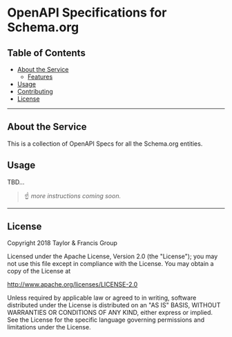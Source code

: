 # OpenAPI Specifications for Schema.org

## Table of Contents

- [About the Service](#about)
  - [Features](#features)
- [Usage](#usage)
- [Contributing](CONTRIBUTING.md)
- [License](#license)

---

## About the Service <a id="about"></a>

This is a collection of OpenAPI Specs for all the Schema.org entities.

## Usage <a id="usage"></a>

TBD...

> :point_up: _more instructions coming soon._

---

## License <a id="license"></a>

Copyright 2018 Taylor & Francis Group

Licensed under the Apache License, Version 2.0 (the "License");
you may not use this file except in compliance with the License.
You may obtain a copy of the License at

http://www.apache.org/licenses/LICENSE-2.0

Unless required by applicable law or agreed to in writing, software
distributed under the License is distributed on an "AS IS" BASIS,
WITHOUT WARRANTIES OR CONDITIONS OF ANY KIND, either express or implied.
See the License for the specific language governing permissions and
limitations under the License.
